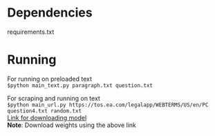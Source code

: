 # Dependencies
requirements.txt

# Running
For running on preloaded text <br>
`$python main_text.py paragraph.txt question.txt` <br>

For scraping and running on text <br>
`$python main_url.py https://tos.ea.com/legalapp/WEBTERMS/US/en/PC question4.txt random.txt` <br>
[Link for downloading model](https://drive.google.com/file/d/1hktnjAJOdOwPxTK3R-KST9-kUQFYPusM/view?usp=sharing)
<br>
**Note**: Download weights using the above link 
